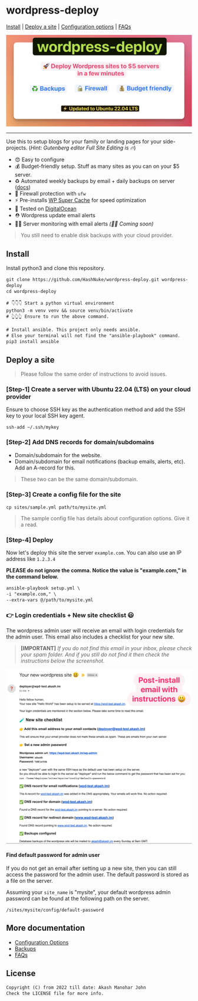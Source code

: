 # wordpress-deploy

[Install](#install) | [Deploy a site](#deploy-a-site) | [Configuration options](docs/configuration.md) | [FAQs](docs/faqs.md)

![Deploy wordpress sites to $5 servers in a few minutes](docs/intro-image.png)

-----

Use this to setup blogs for your family or landing pages for your side-projects. (*Hint: Gutenberg editor Full Site Editing is 🔥*)

* 😍 Easy to configure
* 💰 Budget-friendly setup. Stuff as many sites as you can on your $5 server.
* ♻️ Automated weekly backups by email + daily backups on server ([docs](docs/backups.md))
* 💪 Firewall protection with `ufw`
* ⚡️ Pre-installs [WP Super Cache](https://wordpress.org/plugins/wp-super-cache/) for speed optimization
* 🧪 Tested on [DigitalOcean](https://www.digitalocean.com/)
* ⛑ Wordpress update email alerts
* 👮‍♀️ Server monitoring with email alerts *(👨‍💻 Coming soon)*

> You still need to enable disk backups with your cloud provider.

## Install

Install python3 and clone this repository.

```
git clone https://github.com/HashNuke/wordpress-deploy.git wordpress-deploy
cd wordpress-deploy

# 👇👇👇 Start a python virtual environment
python3 -m venv venv && source venv/bin/activate
# 👆👆👆 Ensure to run the above command.

# Install ansible. This project only needs ansible.
# Else your terminal will not find the "ansible-playbook" command.
pip3 install ansible
```

## Deploy a site

> Please follow the same order of instructions to avoid issues.

### [Step-1] Create a server with Ubuntu 22.04 (LTS) on your cloud provider

Ensure to choose SSH key as the authentication method and add the SSH key to your local SSH key agent.

```
ssh-add ~/.ssh/mykey
```

### [Step-2] Add DNS records for domain/subdomains

* Domain/subdomain for the website.
* Domain/subdomain for email notifications (backup emails, alerts, etc). Add an A-record for this.

> These two can be the same domain/subdomain.

### [Step-3] Create a config file for the site

```
cp sites/sample.yml path/to/mysite.yml
```

> The sample config file has details about configuration options. Give it a read.

### [Step-4] Deploy

Now let's deploy this site the server `example.com`. You can also use an IP address like `1.2.3.4`

**PLEASE do not ignore the comma. Notice the value is "example.com," in the command below.**

```
ansible-playbook setup.yml \
-i "example.com," \
--extra-vars @/path/to/mysite.yml
```

### 👉 Login credentials + New site checklist 😃

The wordpress admin user will receive an email with login credentials for the admin user. This email also includes a checklist for your new site.

> **[IMPORTANT]** *If you do not find this email in your inbox, please check your spam folder. And if you still do not find it then check the instructions below the screenshot.*

![Post-install email with instructions](docs/images/post-install-email.png)

#### Find default password for admin user

If you do not get an email after setting up a new site, then you can still access the password for the admin user. The default password is stored as a file on the server.

Assuming your `site_name` is "mysite", your default wordpress admin password can be found at the following path on the server.

```
/sites/mysite/config/default-password
```

## More documentation

* [Configuration Options](docs/configuration.md)
* [Backups](docs/backups.md)
* [FAQs](docs/faqs.md)

## License

```
Copyright (C) from 2022 till date: Akash Manohar John
Check the LICENSE file for more info.
```
